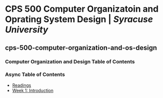 # CPS 500 Computer Organizatoin and Oprating System Design | *Syracuse University*
## cps-500-computer-organization-and-os-design
### Computer Organization and Design Table of Contents

### Async Table of Contents
- [Readings](/readings/README.md/#Computer-Organization-and-Design---The-Hardware-Software-Interface)
- [Week 1: Introduction](/async/week1_intro/README.md#week-1-introduction)
